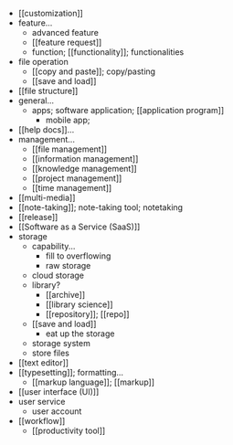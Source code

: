 - [[customization]]
- feature...
    - advanced feature
    - [[feature request]]
    - function; [[functionality]]; functionalities
- file operation
    - [[copy and paste]]; copy/pasting
    - [[save and load]]
- [[file structure]]
- general...
    - apps; software application; [[application program]]
        - mobile app; 
- [[help docs]]...
- management...
    - [[file management]]
    - [[information management]]
    - [[knowledge management]]
    - [[project management]]
    - [[time management]]
- [[multi-media]]
- [[note-taking]]; note-taking tool; notetaking
- [[release]]
- [[Software as a Service (SaaS)]]
- storage
    - capability...
        - fill to overflowing
        - raw storage
    - cloud storage
    - library?
        - [[archive]]
        - [[library science]]
        - [[repository]]; [[repo]]
    - [[save and load]]
        - eat up the storage
    - storage system
    - store files
- [[text editor]]
- [[typesetting]]; formatting...
    - [[markup language]]; [[markup]]
- [[user interface (UI)]]
- user service
    - user account
- [[workflow]]
    - [[productivity tool]]
